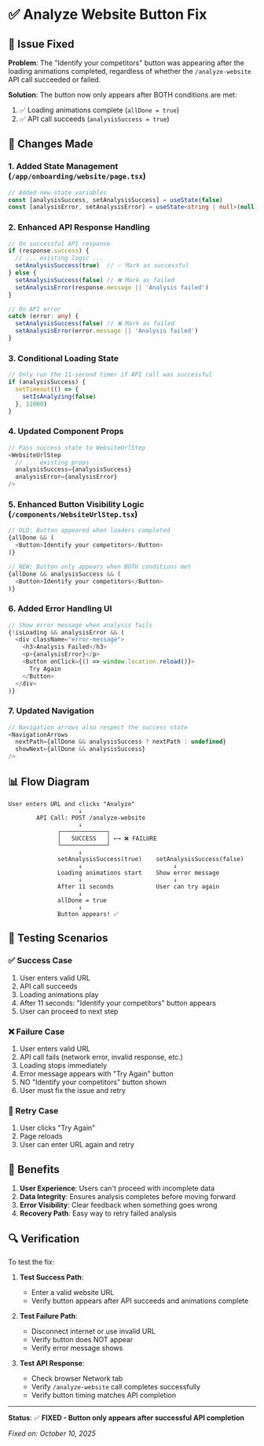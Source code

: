 # ✅ Analyze Website Button Fix

## 🎯 Issue Fixed

**Problem**: The "Identify your competitors" button was appearing after the loading animations completed, regardless of whether the `/analyze-website` API call succeeded or failed.

**Solution**: The button now only appears after BOTH conditions are met:
1. ✅ Loading animations complete (`allDone = true`)
2. ✅ API call succeeds (`analysisSuccess = true`)

## 🔧 Changes Made

### 1. **Added State Management** (`/app/onboarding/website/page.tsx`)

```typescript
// Added new state variables
const [analysisSuccess, setAnalysisSuccess] = useState(false)
const [analysisError, setAnalysisError] = useState<string | null>(null)
```

### 2. **Enhanced API Response Handling**

```typescript
// On successful API response
if (response.success) {
  // ... existing logic ...
  setAnalysisSuccess(true)  // ✅ Mark as successful
} else {
  setAnalysisSuccess(false) // ❌ Mark as failed
  setAnalysisError(response.message || 'Analysis failed')
}

// On API error
catch (error: any) {
  setAnalysisSuccess(false) // ❌ Mark as failed
  setAnalysisError(error.message || 'Analysis failed')
}
```

### 3. **Conditional Loading State**

```typescript
// Only run the 11-second timer if API call was successful
if (analysisSuccess) {
  setTimeout(() => {
    setIsAnalyzing(false)
  }, 11000)
}
```

### 4. **Updated Component Props**

```typescript
// Pass success state to WebsiteUrlStep
<WebsiteUrlStep 
  // ... existing props ...
  analysisSuccess={analysisSuccess}
  analysisError={analysisError}
/>
```

### 5. **Enhanced Button Visibility Logic** (`/components/WebsiteUrlStep.tsx`)

```typescript
// OLD: Button appeared when loaders completed
{allDone && (
  <Button>Identify your competitors</Button>
)}

// NEW: Button only appears when BOTH conditions met
{allDone && analysisSuccess && (
  <Button>Identify your competitors</Button>
)}
```

### 6. **Added Error Handling UI**

```typescript
// Show error message when analysis fails
{!isLoading && analysisError && (
  <div className="error-message">
    <h3>Analysis Failed</h3>
    <p>{analysisError}</p>
    <Button onClick={() => window.location.reload()}>
      Try Again
    </Button>
  </div>
)}
```

### 7. **Updated Navigation**

```typescript
// Navigation arrows also respect the success state
<NavigationArrows 
  nextPath={allDone && analysisSuccess ? nextPath : undefined} 
  showNext={allDone && analysisSuccess} 
/>
```

## 📊 Flow Diagram

```
User enters URL and clicks "Analyze"
                    ↓
        API Call: POST /analyze-website
                    ↓
              ┌─────────────┐
              │   SUCCESS   │ ←→ ❌ FAILURE
              └─────────────┘
                    ↓
              setAnalysisSuccess(true)    setAnalysisSuccess(false)
                    ↓                          ↓
              Loading animations start    Show error message
                    ↓                          ↓
              After 11 seconds            User can try again
                    ↓
              allDone = true
                    ↓
              Button appears! ✅
```

## 🧪 Testing Scenarios

### ✅ Success Case
1. User enters valid URL
2. API call succeeds
3. Loading animations play
4. After 11 seconds: "Identify your competitors" button appears
5. User can proceed to next step

### ❌ Failure Case
1. User enters valid URL
2. API call fails (network error, invalid response, etc.)
3. Loading stops immediately
4. Error message appears with "Try Again" button
5. NO "Identify your competitors" button shown
6. User must fix the issue and retry

### 🔄 Retry Case
1. User clicks "Try Again"
2. Page reloads
3. User can enter URL again and retry

## 🎯 Benefits

1. **User Experience**: Users can't proceed with incomplete data
2. **Data Integrity**: Ensures analysis completes before moving forward
3. **Error Visibility**: Clear feedback when something goes wrong
4. **Recovery Path**: Easy way to retry failed analysis

## 🔍 Verification

To test the fix:

1. **Test Success Path**:
   - Enter a valid website URL
   - Verify button appears after API succeeds and animations complete

2. **Test Failure Path**:
   - Disconnect internet or use invalid URL
   - Verify button does NOT appear
   - Verify error message shows

3. **Test API Response**:
   - Check browser Network tab
   - Verify `/analyze-website` call completes successfully
   - Verify button timing matches API completion

---

**Status**: ✅ **FIXED - Button only appears after successful API completion**

*Fixed on: October 10, 2025*


